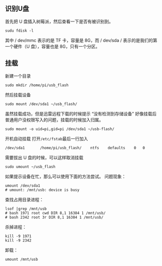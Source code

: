 ## 识别U盘
首先把 U 盘插入树莓派，然后查看一下是否有被识别到。
```shell
sudu fdisk -l
```

其中 / dev/mmc 表示的是 TF 卡，容量是 8G，而 / dev/sda / 表示的是我们的第一个硬件（U 盘），容量也是 8G，只有一个分区。

## 挂载
新建一个目录
```shell
sudo mkdir /home/pi/usb_flash
```
然后挂载设备
```shell
sudo mount /dev/sda1 ~/usb_flash/
```
虽然挂载成功，但是迅雷远程下载的时候提示 “没有检测到存储设备” 好像挂载后普通用户没权限写入的问题，挂载的时候加入归属。
```shell
sudo mount -o uid=pi,gid=pi /dev/sda1 ~/usb-flash/
```
开机自动挂载
打开`/etc/fstab`最后一行加入
```shell
/dev/sda1       /home/pi/usb_flash/    ntfs    defaults    0   0
```
需要拔出 U 盘的时候，可以这样取消挂载
```shell
sudo umount ~/usb_flash
```
如果提示设备在忙，那么可以使用下面的方法尝试。
问题现象：
```shell
umount /dev/sda1
# umount: /mnt/usb: device is busy
```
查找占用目录进程：
```shell
lsof |grep /mnt/usb
# bash 1971 root cwd DIR 8,1 16384 1 /mnt/usb/
# bash 2342 root 3r DIR 8,1 16384 1 /mnt/usb/
```
杀掉进程：
```shell
kill -9 1971
kill -9 2342
```
卸载：
```shell
umount /mnt/usb
```